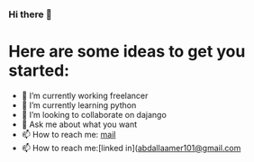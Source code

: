 ### Hi there 👋

# Here are some ideas to get you started:

- 🔭 I’m currently working freelancer
- 🌱 I’m currently learning python
- 👯 I’m looking to collaborate on dajango
- 💬 Ask me about what you want
- 📫 How to reach me: [mail](abdallaamer101@gmail.com)
- 📫 How to reach me:[linked in]([abdallaamer101@gmail.com](https://www.linkedin.com/in/abdallah-mohamed-52893322b/)


